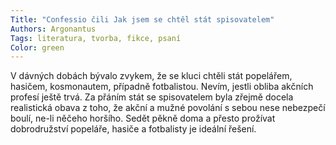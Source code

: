 ```yaml
---
Title: "Confessio čili Jak jsem se chtěl stát spisovatelem"
Authors: Argonantus
Tags: literatura, tvorba, fikce, psaní
Color: green
---
```

V dávných dobách bývalo zvykem, že se kluci
chtěli stát popelářem, hasičem, kosmonautem,
případně fotbalistou. Nevím, jestli obliba akčních
profesí ještě trvá. Za přáním stát se spisovatelem
byla zřejmě docela realistická obava z
toho, že akční a mužné povolání s sebou nese
nebezpečí boulí, ne-li něčeho horšího. Sedět
pěkně doma a přesto prožívat dobrodružství
popeláře, hasiče a fotbalisty je ideální řešení.
